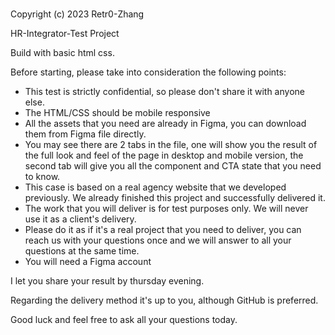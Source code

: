 # 
Copyright (c) 2023 Retr0-Zhang

HR-Integrator-Test Project

Build with basic html css.

Before starting, please take into consideration the following points: 

- This test is strictly confidential, so please don't share it with anyone else. 
- The HTML/CSS should be mobile responsive
- All the assets that you need are already in Figma, you can download them from Figma file directly.
- You may see there are 2 tabs in the file, one will show you the result of the full look and feel of the page in desktop and mobile version, the second tab will give you all the component and CTA state that you need to know.
- This case is based on a real agency website that we developed previously. We already finished this project and successfully delivered it.
- The work that you will deliver is for test purposes only. We will never use it as a client's delivery. 
- Please do it as if it's a real project that you need to deliver, you can reach us with your questions once and we will answer to all your questions at the same time. 
- You will need a Figma account

I let you share your result by thursday evening.

Regarding the delivery method it's up to you, although GitHub is preferred.

Good luck and feel free to ask all your questions today.

